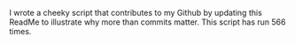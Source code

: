 I wrote a cheeky script that contributes to my Github by updating this ReadMe to illustrate why more than commits matter. This script has run 566 times.
